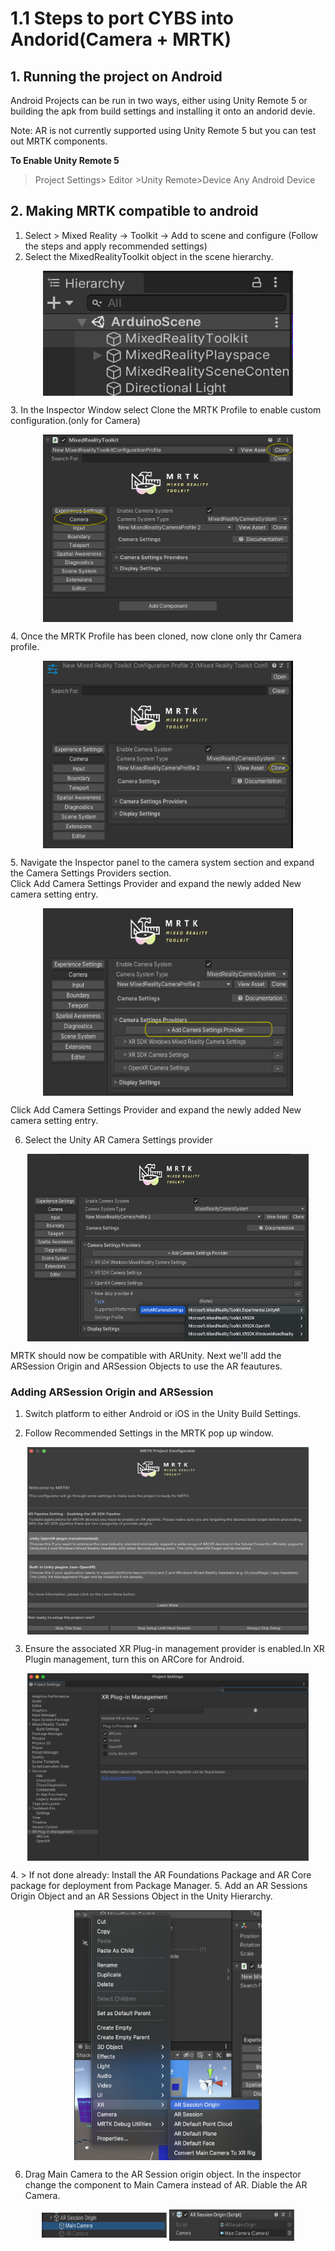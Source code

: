 
# 1.1 Steps to port CYBS into Andorid(Camera + MRTK)


## 1. Running the project on Android 

Android Projects can be run in two ways, either using Unity Remote 5 or building the apk from build settings and installing it onto an andorid devie.

Note: AR is not currently supported using Unity Remote 5 but you can test out MRTK components.

 **To Enable Unity Remote 5**
> Project Settings> Editor >Unity Remote>Device Any Android Device

## 2. Making MRTK compatible to android

1. Select > Mixed Reality -> Toolkit -> Add to scene and configure (Follow the steps and apply recommended settings)
2. Select the MixedRealityToolkit object in the scene hierarchy.</br> 
<p align="center">
<picture>
  <img align="center"  src="https://github.com/shankar-r19/CYBS-MArkdown-files/blob/main/Android%20Documentation/Images/Step%201.png" width= "400" height="200">
</picture>
</p>
3.  In the Inspector Window select Clone the MRTK Profile to enable custom configuration.(only for Camera)
<p align="center">
<picture>
  <img align="center"  src="https://github.com/shankar-r19/CYBS-MArkdown-files/blob/main/Android%20Documentation/Images/pic%202.png" width= "400" height="300">
</picture>
</p>
4. Once the MRTK Profile has been cloned, now clone only thr Camera profile. 
<p align="center">
<picture>
  <img align="center"  src="https://github.com/shankar-r19/CYBS-MArkdown-files/blob/main/Android%20Documentation/Images/pic3.png" width= "400" height="300">
</picture>
</p>
5. Navigate the Inspector panel to the camera system section and expand the Camera Settings Providers section.
</br>
Click Add Camera Settings Provider and expand the newly added New camera setting entry.
<p align="center">
<picture>
  <img align="center"  src="https://github.com/shankar-r19/CYBS-MArkdown-files/blob/main/Android%20Documentation/Images/pic4.png" width= "400" height="300">
</picture>
</p>
Click Add Camera Settings Provider and expand the newly added New camera setting entry.

6. Select the Unity AR Camera Settings provider
<p align="center">
<picture>
  <img align="center"  src="https://github.com/shankar-r19/CYBS-MArkdown-files/blob/main/Android%20Documentation/Images/pic5.png" width= "450" height="300">
</picture>
</p>

MRTK should now be compatible with ARUnity. Next we'll add the ARSession Origin and ARSession Objects to use the AR feautures. 

### Adding ARSession Origin and ARSession 

1. Switch platform to either Android or iOS in the Unity Build Settings.


2. Follow Recommended Settings in the MRTK pop up window.
<p align="center">
<picture>
  <img align="center"  src="https://github.com/shankar-r19/CYBS-MArkdown-files/blob/main/Android%20Documentation/Images/pic6.png" width= "450" height="300">
</picture>
</p>



3. Ensure the associated XR Plug-in management provider is enabled.In XR Plugin management, turn this on ARCore for Android.
<p align="center">
<picture>
  <img align="center"  src="https://github.com/shankar-r19/CYBS-MArkdown-files/blob/main/Android%20Documentation/Images/pic%207.png" width= "450" height="300">
</picture>
</p>
4. > If not done already: Install the AR Foundations Package and AR Core package for deployment from Package Manager. 
5. Add an AR Sessions Origin Object and an AR Sessions Object in the Unity Hierarchy. 



<p align="center">
<picture>
  <img align="center"  src="https://github.com/shankar-r19/CYBS-MArkdown-files/blob/main/Android%20Documentation/Images/ARSO.png" width= "300" height="400">
</picture>
</p>

6. Drag Main Camera to the AR Session origin object. In the inspector change the component to Main Camera instead of AR. Diable the AR Camera. 
<p align="center">
<picture>
 <img align="center"  src="https://github.com/shankar-r19/CYBS-MArkdown-files/blob/main/Android%20Documentation/Images/image10.png" width= "200" height="40">
  </PICTURE>
  <picture>
  <img align="center"  src="https://github.com/shankar-r19/CYBS-MArkdown-files/blob/main/Android%20Documentation/Images/AR%20Camera.png" width= "200" height="50">

  
  
</picture>
</p>
